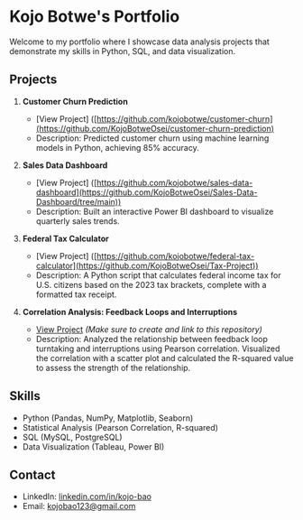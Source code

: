 # Kojo Botwe's Portfolio

Welcome to my portfolio where I showcase data analysis projects that demonstrate my skills in Python, SQL, and data visualization.

## Projects

1. **Customer Churn Prediction**
   - [View Project] ([https://github.com/kojobotwe/customer-churn](https://github.com/KojoBotweOsei/customer-churn-prediction)
   - Description: Predicted customer churn using machine learning models in Python, achieving 85% accuracy.

2. **Sales Data Dashboard**
   - [View Project] ([https://github.com/kojobotwe/sales-data-dashboard](https://github.com/KojoBotweOsei/Sales-Data-Dashboard/tree/main))
   - Description: Built an interactive Power BI dashboard to visualize quarterly sales trends.

3. **Federal Tax Calculator**
   - [View Project] ([https://github.com/kojobotwe/federal-tax-calculator](https://github.com/KojoBotweOsei/Tax-Project))
   - Description: A Python script that calculates federal income tax for U.S. citizens based on the 2023 tax brackets, complete with a formatted tax receipt.

4. **Correlation Analysis: Feedback Loops and Interruptions**
   - [View Project](https://github.com/kojobotwe/feedback-loops-analysis)  *(Make sure to create and link to this repository)*
   - Description: Analyzed the relationship between feedback loop turntaking and interruptions using Pearson correlation. Visualized the correlation with a scatter plot and calculated the R-squared value to assess the strength of the relationship.

## Skills
- Python (Pandas, NumPy, Matplotlib, Seaborn)
- Statistical Analysis (Pearson Correlation, R-squared)
- SQL (MySQL, PostgreSQL)
- Data Visualization (Tableau, Power BI)

## Contact
- LinkedIn: [linkedin.com/in/kojo-bao](https://linkedin.com/in/kojo-bao)
- Email: kojobao123@gmail.com

